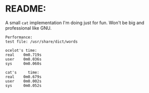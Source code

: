 README:
=======

A small ```cat```  implementation I'm doing just for fun. Won't be big and professional like GNU.

```shell
Performance:
test file: /usr/share/dict/words

ocelot's time:
real    0m0.719s
user    0m0.036s
sys     0m0.060s

cat's     time:
real    0m0.679s
user    0m0.002s
sys     0m0.052s
```
